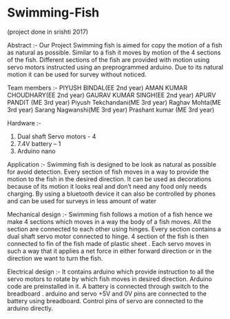 # Swimming-Fish
(project done in srishti 2017)


Abstract :-
Our Project Swimming fish is aimed for copy the motion of a fish as natural as possible.  Similar to a fish it moves by motion of the 4 sections of the fish.  Different sections of the fish are provided with motion using servo motors instructed using an preprogrammed arduino.  Due to its natural motion it can be used for survey without noticed.


Team members :-
PIYUSH BINDAL(EE 2nd year)
AMAN KUMAR CHOUDHARY(EE 2nd year)
GAURAV KUMAR SINGH(EE 2nd year)
APURV PANDIT (ME 3rd year)
Piyush Tekchandani(ME 3rd year)
Raghav Mohta(ME 3rd year)
Sarang Nagwanshi(ME 3rd year)
Prashant kumar (ME 3rd year)
 

Hardware :-
1. Dual shaft Servo motors - 4
2. 7.4V battery – 1
3. Arduino nano


Application :-
Swimming fish is designed to be look as natural as possible for avoid detection. Every section of fish moves in a way to provide the motion to the fish in the desired direction. It can be used as decorations because of its motion it looks real and don’t need any food only needs charging. By using a bluetooth device it can also be controlled by phones and can be used for surveys in less amount of water


Mechanical design :-
Swimming fish follows a motion of a fish hence we make 4 sections which moves in a way the body of a fish moves. All the section are connected to each other using hinges. Every section contains a dual shaft servo motor connected to hinge. 4 section of the fish is then connected to fin of the fish made of plastic sheet . Each servo moves in such a way that it applies a net force in either forward direction or in the direction we want to turn the fish.


Electrical design :-
It contains arduino which provide instruction to all the servo motors to rotate by which fish moves in desired direction. Arduino code are preinstalled in it. A battery is connected through switch to the breadboard . arduino and servo +5V and 0V pins are connected to the battery using breadboard. Control pins of servo are connected to the arduino directly.



